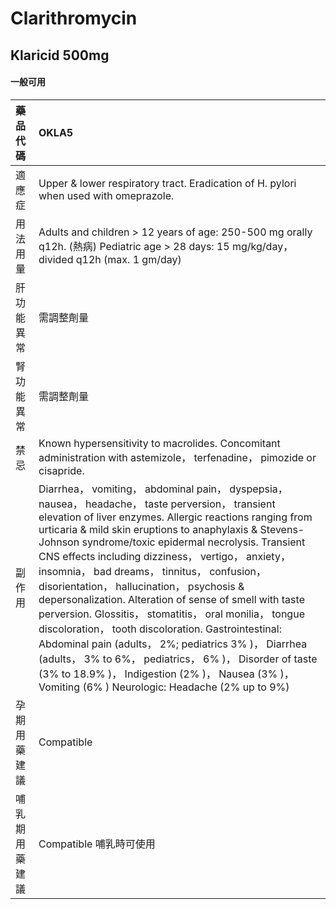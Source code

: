 # Clarithromycin

## Klaricid 500mg

#### 一般可用

| 藥品代碼       | OKLA5                                                                                                                                                                                                                                                                                                                                                                                                                                                                                                                                                                                                                                                                                                                                                                                                                                   |
|:---------------|:----------------------------------------------------------------------------------------------------------------------------------------------------------------------------------------------------------------------------------------------------------------------------------------------------------------------------------------------------------------------------------------------------------------------------------------------------------------------------------------------------------------------------------------------------------------------------------------------------------------------------------------------------------------------------------------------------------------------------------------------------------------------------------------------------------------------------------------|
| 適應症         | Upper & lower respiratory tract. Eradication of H. pylori when used with omeprazole.                                                                                                                                                                                                                                                                                                                                                                                                                                                                                                                                                                                                                                                                                                                                                    |
| 用法用量       | Adults and children > 12 years of age: 250-500 mg orally q12h. (熱病) Pediatric age > 28 days: 15 mg/kg/day， divided q12h (max. 1 gm/day)                                                                                                                                                                                                                                                                                                                                                                                                                                                                                                                                                                                                                                                                                              |
| 肝功能異常     | 需調整劑量                                                                                                                                                                                                                                                                                                                                                                                                                                                                                                                                                                                                                                                                                                                                                                                                                              |
| 腎功能異常     | 需調整劑量                                                                                                                                                                                                                                                                                                                                                                                                                                                                                                                                                                                                                                                                                                                                                                                                                              |
| 禁忌           | Known hypersensitivity to macrolides. Concomitant administration with astemizole， terfenadine， pimozide or cisapride.                                                                                                                                                                                                                                                                                                                                                                                                                                                                                                                                                                                                                                                                                                                 |
| 副作用         | Diarrhea， vomiting， abdominal pain， dyspepsia， nausea， headache， taste perversion， transient elevation of liver enzymes. Allergic reactions ranging from urticaria & mild skin eruptions to anaphylaxis & Stevens-Johnson syndrome/toxic epidermal necrolysis. Transient CNS effects including dizziness， vertigo， anxiety， insomnia， bad dreams， tinnitus， confusion， disorientation， hallucination， psychosis & depersonalization. Alteration of sense of smell with taste perversion. Glossitis， stomatitis， oral monilia， tongue discoloration， tooth discoloration. Gastrointestinal: Abdominal pain (adults， 2%; pediatrics 3% )， Diarrhea (adults， 3% to 6%， pediatrics， 6% )， Disorder of taste (3% to 18.9% )， Indigestion (2% )， Nausea (3% )， Vomiting (6% ) Neurologic: Headache (2% up to 9%) |
| 孕期用藥建議   | Compatible                                                                                                                                                                                                                                                                                                                                                                                                                                                                                                                                                                                                                                                                                                                                                                                                                              |
| 哺乳期用藥建議 | Compatible 哺乳時可使用                                                                                                                                                                                                                                                                                                                                                                                                                                                                                                                                                                                                                                                                                                                                                                                                                 |

